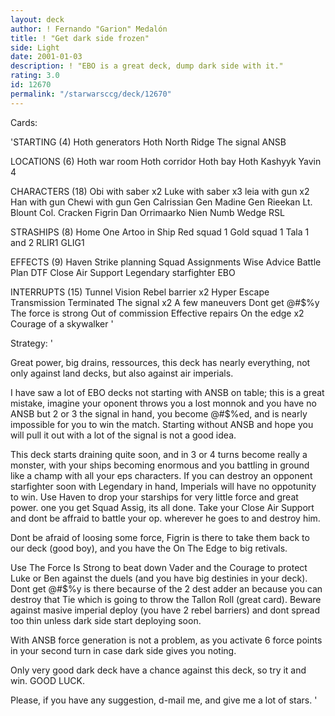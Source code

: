 ```yaml
---
layout: deck
author: ! Fernando "Garion" Medalón
title: ! "Get dark side frozen"
side: Light
date: 2001-01-03
description: ! "EBO is a great deck, dump dark side with it."
rating: 3.0
id: 12670
permalink: "/starwarsccg/deck/12670"
---
```

Cards: 

'STARTING (4)
Hoth generators
Hoth North Ridge
The signal
ANSB

LOCATIONS (6)
Hoth war room
Hoth corridor
Hoth bay
Hoth
Kashyyk
Yavin 4

CHARACTERS (18)
Obi with saber x2
Luke with saber x3
leia with gun x2
Han with gun
Chewi with gun
Gen Calrissian
Gen Madine
Gen Rieekan
Lt. Blount
Col. Cracken
Figrin Dan
Orrimaarko
Nien Numb
Wedge RSL

STRASHIPS (8)
Home One
Artoo in Ship
Red squad 1
Gold squad 1
Tala 1 and 2
RLIR1
GLIG1

EFFECTS (9)
Haven
Strike planning
Squad Assignments
Wise Advice
Battle Plan
DTF
Close Air Support
Legendary starfighter
EBO

INTERRUPTS (15)
Tunnel Vision
Rebel barrier x2
Hyper Escape
Transmission Terminated
The signal x2
A few maneuvers
Dont get @#$%y
The force is strong
Out of commission
Effective repairs
On the edge x2
Courage of a skywalker
'

Strategy: '

Great power, big drains, ressources, this deck has nearly everything, not only against land decks, but also against air imperials.

I have saw a lot of EBO decks not starting with ANSB on table; this is a great mistake, imagine your oponent throws you a lost monnok and you have no ANSB but 2 or 3 the signal in hand, you become @#$%ed, and is nearly impossible for you to win the match. Starting without ANSB and hope you will pull it out with a lot of the signal is not a good idea.

This deck starts draining quite soon, and in 3 or 4 turns become really a monster, with your ships becoming enormous and you battling in ground like a champ with all your eps characters.
If you can destroy an opponent starfighter soon with Legendary in hand, Imperials will have no oppotunity to win.
Use Haven to drop your starships for very little force and great power. one you get Squad Assig, its all done. Take your Close Air Support and dont be affraid to battle your op. wherever he goes to and destroy him.

Dont be afraid of loosing some force, Figrin is there to take them back to our deck (good boy), and you have the On The Edge to big retivals.

Use The Force Is Strong to beat down Vader and the Courage to protect Luke or Ben against the duels (and you have big destinies in your deck). Dont get @#$%y is there becaurse of the 2 dest adder an because you can destroy that Tie which is going to throw the Tallon Roll (great card).
Beware against masive imperial deploy (you have 2 rebel barriers) and dont spread too thin unless dark side start deploying soon.

With ANSB force generation is not a problem, as you activate 6 force points in your second turn in case dark side gives you noting.

Only very good dark deck have a chance against this deck, so try it and win. GOOD LUCK.

Please, if you have any suggestion, d-mail me, and give me a lot of stars. '
